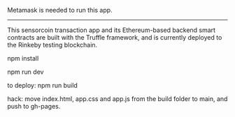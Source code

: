 Metamask is needed to run this app.


-----
This sensorcoin transaction app and its Ethereum-based backend smart contracts are built with the Truffle framework, and is currently deployed to the Rinkeby testing blockchain.


npm install

npm run dev


to deploy:
npm run build

hack: move index.html, app.css and app.js from the build folder to main, and push to gh-pages.